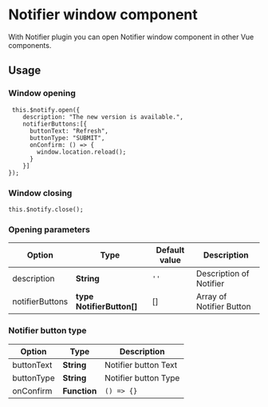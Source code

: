 # Notifier window component

With Notifier plugin you can open Notifier window component in other Vue components.

## Usage

### Window opening

```vue
 this.$notify.open({
    description: "The new version is available.",
    notifierButtons:[{
      buttonText: "Refresh",
      buttonType: "SUBMIT",
      onConfirm: () => {
        window.location.reload();
      }
    }]
});
```

### Window closing

```vue
this.$notify.close();
```

### Opening parameters

| Option | Type | Default value | Description |
| --- | --- | --- | --- |
| description | **String** | `''` | Description of Notifier |\
| notifierButtons | **type NotifierButton[]** | [] | Array of Notifier Button |


### Notifier button type

| Option | Type | Description |
| --- | --- | --- |
| buttonText | **String** | Notifier button Text |\
| buttonType | **String** | Notifier button Type |\
| onConfirm | **Function** | `() => {}` | Callback that calls on button click |
